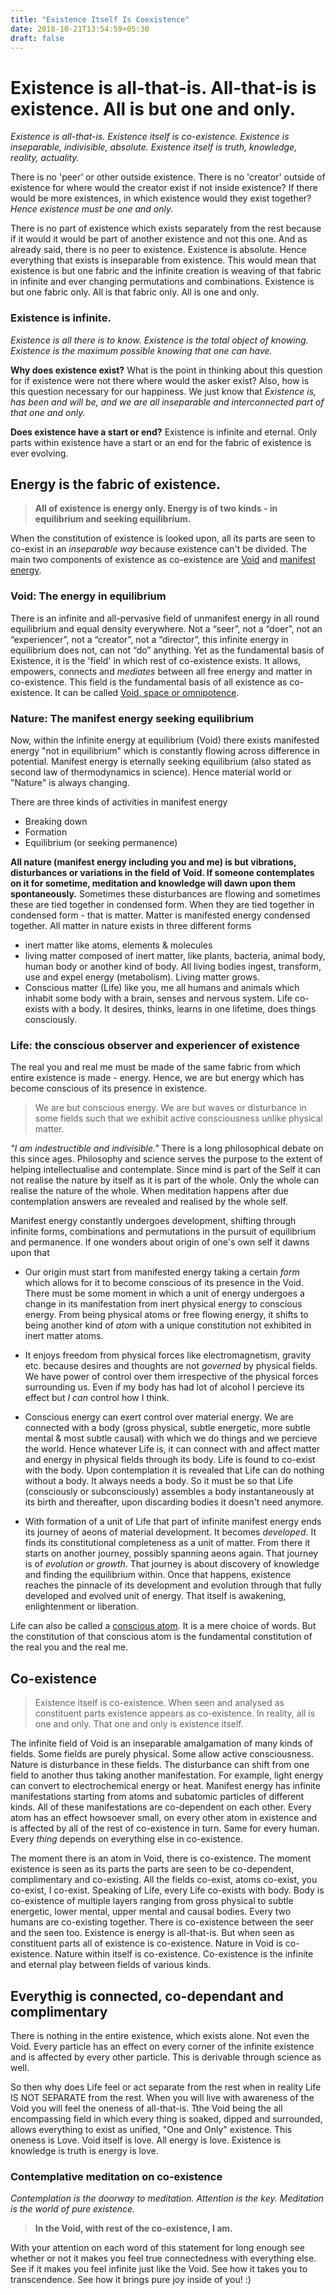 ```yaml
---
title: "Existence Itself Is Coexistence"
date: 2018-10-21T13:54:59+05:30
draft: false 
---
```


# Existence is all-that-is. All-that-is is existence. All is but one and only.

_Existence is all-that-is. Existence itself is co-existence. Existence is inseparable, indivisible, absolute. Existence itself is truth, knowledge, reality, actuality._

There is no 'peer’ or other outside existence. There is no 'creator' outside of existence for where would the creator exist if not inside existence? If there would be more existences, in which existence would they exist together? _Hence existence must be one and only._

There is no part of existence which exists separately from the rest because if it would it would be part of another existence and not this one. And as already said, there is no peer to existence. Existence is absolute. Hence everything that exists is inseparable from existence. This would mean that existence is but one fabric and the infinite creation is weaving of that fabric in infinite and ever changing permutations and combinations. Existence is but one fabric only. All is that fabric only. All is one and only.

### Existence is infinite. 

_Existence is all there is to know. Existence is the total object of knowing. Existence is the maximum possible knowing that one can have._

**Why does existence exist?** What is the point in thinking about this question for if existence were not there where would the asker exist? Also, how is this question necessary for our happiness. We just know that _Existence is, has been and will be, and we are all inseparable and interconnected part of that one and only._ 

**Does existence have a start or end?** Existence is infinite and eternal. Only parts within existence have a start or an end for the fabric of existence is ever evolving. 

## Energy is the fabric of existence. 

> **All of existence is energy only. Energy is of two kinds - in equilibrium and seeking equilibrium.** 

When the constitution of existence is looked upon, all its parts are seen to co-exist in an _inseparable way_ because existence can't be divided. The main two components of existence as co-existence are [Void](/literature/void) and [manifest energy](/literature/manifest-energy). 

### Void: The energy in equilibrium

There is an infinite and all-pervasive field of unmanifest energy in all round equilibrium and equal density everywhere. Not a “seer”, not a “doer”, not an “experiencer”, not a “creator”, not a “director”, this infinite energy in equilibrium does not, can not “do” anything. Yet as the fundamental basis of Existence, it is the 'field' in which rest of co-existence exists. It allows, empowers, connects and _mediates_ between all free energy and matter in co-existence. This field is the fundamental basis of all existence as co-existence. It can be called [Void, space or omnipotence](/literature/void). 

### Nature: The manifest energy seeking equilibrium

Now, within the infinite energy at equilibrium (Void) there exists manifested energy "not in equilibrium" which is constantly flowing across difference in potential. Manifest energy is eternally seeking equilibrium (also stated as second law of thermodynamics in science). Hence material world or "Nature" is always changing. 

There are three kinds of activities in manifest energy

- Breaking down
- Formation
- Equilibrium (or seeking permanence)

**All nature (manifest energy including you and me) is but vibrations, disturbances or variations in the field of Void. If someone contemplates on it for sometime, meditation and knowledge will dawn upon them spontaneously.** Sometimes these disturbances are flowing and sometimes these are tied together in condensed form. When they are tied together in condensed form - that is matter. 
Matter is manifested energy condensed together. All matter in nature exists in three different forms 

- inert matter like atoms, elements & molecules
- living matter composed of inert matter, like plants, bacteria, animal body, human body or another kind of body. All living bodies ingest, transform, use and expel energy (metabolism). Living matter grows.
- Conscious matter (Life) like you, me all humans and animals which inhabit some body with a brain, senses and nervous system. Life co-exists with a body. It desires, thinks, learns in one lifetime, does things consciously.

### Life: the conscious observer and experiencer of existence
The real you and real me must be made of the same fabric from which entire existence is made - energy. Hence, we are but energy which has become conscious of its presence in existence. 

> We are but conscious energy. We are but waves or disturbance in some fields such that we exhibit active consciousness unlike physical matter.

_"I am indestructible and indivisible."_ There is a long philosophical debate on this since ages. Philosophy and science serves the purpose to the extent of helping intellectualise and contemplate. Since mind is part of the Self it can not realise the nature by itself as it is part of the whole. Only the whole can realise the nature of the whole. When meditation happens after due contemplation answers are revealed and realised by the whole self.

Manifest energy constantly undergoes development, shifting through infinite forms, combinations and permutations in the pursuit of equilibrium and permanence. If one wonders about origin of one's own self it dawns upon that 

- Our origin must start from manifested energy taking a certain _form_ which allows for it to become conscious of its presence in the Void. There must be some moment in which a unit of energy undergoes a change in its manifestation from inert physical energy to conscious energy. From being physical atoms or free flowing energy, it shifts to being another kind of _atom_ with a unique constitution not exhibited in inert matter atoms.

- It enjoys freedom from physical forces like electromagnetism, gravity etc. because desires and thoughts are not _governed_ by physical fields. We have power of control over them irrespective of the physical forces surrounding us. Even if my body has had lot of alcohol I percieve its effect but _I can_ control how I think.

- Conscious energy can exert control over material energy. We are connected with a body (gross physical, subtle energetic, more subtle mental & most subtle causal) with which we do things and we percieve the world. Hence whatever Life is, it can connect with and affect matter and energy in physical fields through its body. Life is found to co-exist with the body. Upon contemplation it is revealed that Life can do nothing without a body. It always needs a body. So it must be so that Life (consciously or subconsciously) assembles a body instantaneously at its birth and thereafter, upon discarding bodies it doesn't need anymore. 

- With formation of a unit of Life that part of infinite manifest energy ends its journey of aeons of material development. It becomes _developed_. It finds its constitutional completeness as a unit of matter. From there it starts on another journey, possibly spanning aeons again. That journey is of _evolution or growth_. That journey is about discovery of knowledge and finding the equilibrium within. Once that happens, existence reaches the pinnacle of its development and evolution through that fully developed and evolved unit of energy. That itself is awakening, enlightenment or liberation.

Life can also be called a [conscious atom](/literature/consciou-atom). It is a mere choice of words. But the constitution of that conscious atom is the fundamental constitution of the real you and the real me.

## Co-existence

> Existence itself is co-existence. When seen and analysed as constituent parts existence appears as co-existence. In reality, all is one and only. That one and only is existence itself.

The infinite field of Void is an inseparable amalgamation of many kinds of fields. Some fields are purely physical. Some allow active consciousness. Nature is disturbance in these fields. The disturbance can shift from one field to another thus taking another manifestation. For example, light energy can convert to electrochemical energy or heat. Manifest energy has infinite manifestations starting from atoms and subatomic particles of different kinds. All of these manifestations are co-dependent on each other. Every atom has an effect howsoever small, on every other atom in existence and is affected by all of the rest of co-existence in turn. Same for every human. Every _thing_ depends on everything else in co-existence. 

The moment there is an atom in Void, there is co-existence. The moment existence is seen as its parts the parts are seen to be co-dependent, complimentary and co-existing. All the fields co-exist, atoms co-exist, you co-exist, I co-exist. Speaking of Life, every Life co-exists with body. Body is co-existence of multiple layers ranging from gross physical to subtle energetic, lower mental, upper mental and causal bodies. Every two humans are co-existing together. There is co-existence between the seer and the seen too. Existence is energy is all-that-is. But when seen as constituent parts all of existence is co-existence. Nature in Void is co-existence. Nature within itself is co-existence. Co-existence is the infinite and eternal play between fields of various kinds.

## Everythig is connected, co-dependant and complimentary

There is nothing in the entire existence, which exists alone. Not even the Void. Every particle has an effect on every corner of the infinite existence and is affected by every other particle. This is derivable through science as well.

So then why does Life feel or act separate from the rest when in reality Life IS NOT SEPARATE from the rest. When you will live with awareness of the Void you will feel the oneness of all-that-is. Tthe Void being the all encompassing field in which every thing is soaked, dipped and surrounded, allows everything to exist as unified, "One and Only" existence. This oneness is Love. Void itself is love. All energy is love. Existence is knowledge is truth is energy is love.

### Contemplative meditation on co-existence

_Contemplation is the doorway to meditation. Attention is the key. Meditation is the world of pure existence._

> **In the Void, with rest of the co-existence, I am.**

With your attention on each word of this statement for long enough see whether or not it makes you feel true connectedness with everything else. See if it makes you feel infinite just like the Void. See how it takes you to transcendence. See how it brings pure joy inside of you! :)
